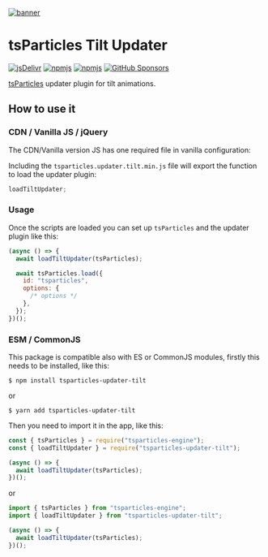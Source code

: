 [![banner](https://particles.js.org/images/banner2.png)](https://particles.js.org)

# tsParticles Tilt Updater

[![jsDelivr](https://data.jsdelivr.com/v1/package/npm/tsparticles-updater-tilt/badge)](https://www.jsdelivr.com/package/npm/tsparticles-updater-tilt)
[![npmjs](https://badge.fury.io/js/tsparticles-updater-tilt.svg)](https://www.npmjs.com/package/tsparticles-updater-tilt)
[![npmjs](https://img.shields.io/npm/dt/tsparticles-updater-tilt)](https://www.npmjs.com/package/tsparticles-updater-tilt) [![GitHub Sponsors](https://img.shields.io/github/sponsors/matteobruni)](https://github.com/sponsors/matteobruni)

[tsParticles](https://github.com/matteobruni/tsparticles) updater plugin for tilt animations.

## How to use it

### CDN / Vanilla JS / jQuery

The CDN/Vanilla version JS has one required file in vanilla configuration:

Including the `tsparticles.updater.tilt.min.js` file will export the function to load the updater plugin:

```javascript
loadTiltUpdater;
```

### Usage

Once the scripts are loaded you can set up `tsParticles` and the updater plugin like this:

```javascript
(async () => {
  await loadTiltUpdater(tsParticles);

  await tsParticles.load({
    id: "tsparticles",
    options: {
      /* options */
    },
  });
})();
```

### ESM / CommonJS

This package is compatible also with ES or CommonJS modules, firstly this needs to be installed, like this:

```shell
$ npm install tsparticles-updater-tilt
```

or

```shell
$ yarn add tsparticles-updater-tilt
```

Then you need to import it in the app, like this:

```javascript
const { tsParticles } = require("tsparticles-engine");
const { loadTiltUpdater } = require("tsparticles-updater-tilt");

(async () => {
  await loadTiltUpdater(tsParticles);
})();
```

or

```javascript
import { tsParticles } from "tsparticles-engine";
import { loadTiltUpdater } from "tsparticles-updater-tilt";

(async () => {
  await loadTiltUpdater(tsParticles);
})();
```
